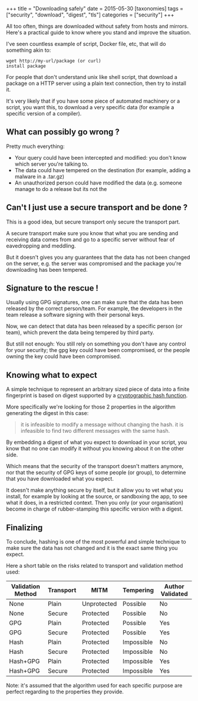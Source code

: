 +++
title = "Downloading safely"
date = 2015-05-30
[taxonomies]
tags = ["security", "download", "digest", "tls"]
categories = ["security"]
+++

All too often, things are downloaded without safety from hosts and mirrors.
Here's a practical guide to know where you stand and improve the situation.

<!--more-->

I've seen countless example of script, Docker file, etc, that
will do something akin to:

~~~~~~~~~~~~~~~~~~~~~~~~~~~~~~~ {.shell}
wget http://my-url/package (or curl)
install package
~~~~~~~~~~~~~~~~~~~~~~~~~~~~~~~

For people that don't understand unix like shell script, that download a
package on a HTTP server using a plain text connection, then try to install it.

It's very likely that if you have some piece of automated machinery or a script,
you want this, to download a very specific data (for example a specific version of a compiler).

What can possibly go wrong ?
----------------------------

Pretty much everything:

* Your query could have been intercepted and modified: you don't know which server you're talking to.
* The data could have tempered on the destination (for example, adding a malware in a .tar.gz)
* An unauthorized person could have modified the data (e.g. someone manage to do a release but its not the 

Can't I just use a secure transport and be done ?
-------------------------------------------------

This is a good idea, but secure transport only secure the transport part.

A secure transport make sure you know that what you are sending and receiving
data comes from and go to a specific server without fear of eavedropping and
meddling.

But it doesn't gives you any guarantees that the data has not been changed on the server,
e.g. the server was compromised and the package you're downloading has been tempered.

Signature to the rescue !
-------------------------

Usually using GPG signatures, one can make sure that the data has been released
by the correct person/team. For example, the developers in the team release
a software signing with their personal keys.

Now, we can detect that data has been released by a specific person (or team),
which prevent the data being tempered by third party.

But still not enough: You still rely on something you don't have any control
for your security; the gpg key could have been compromised, or the people
owning the key could have been compromised.

Knowing what to expect
----------------------

A simple technique to represent an arbitrary sized piece of data into a finite
fingerprint is based on digest supported by a [cryptographic hash function](https://en.wikipedia.org/wiki/Cryptographic_hash_function).

More specifically we're looking for those 2 properties in the algorithm generating the digest in this case:

> it is infeasible to modify a message without changing the hash.
> it is infeasible to find two different messages with the same hash.

By embedding a digest of what you expect to download in your script, 
you know that no one can modify it without you knowing about it on the
other side.

Which means that the security of the transport doesn't matters anymore,
nor that the security of GPG keys of some people (or group), to determine
that you have downloaded what you expect.

It doesn't make anything secure by itself, but it allow you to vet what you
install, for example by looking at the source, or sandboxing the app, to see what it does,
in a restricted context. Then you only (or your organisation) become in charge
of rubber-stamping this specific version with a digest.

Finalizing
----------

To conclude, hashing is one of the most powerful and simple technique
to make sure the data has not changed and it is the exact same thing
you expect.

Here a short table on the risks related to transport and validation method used:

|Validation Method|Transport  |       MITM |  Tempering| Author Validated|
|-----------------|-----------|------------|-----------|-----------------|
|None             |Plain      |Unprotected |   Possible|               No|
|None             |Secure     |  Protected |   Possible|               No|
|GPG              |Plain      |  Protected |   Possible|              Yes|
|GPG              |Secure     |  Protected |   Possible|              Yes|
|Hash             |Plain      |  Protected | Impossible|               No|
|Hash             |Secure     |  Protected | Impossible|               No|
|Hash+GPG         |Plain      |  Protected | Impossible|              Yes|
|Hash+GPG         |Secure     |  Protected | Impossible|              Yes|

Note: it's assumed that the algorithm used for each specific purpose are perfect regarding to the properties they provide.
